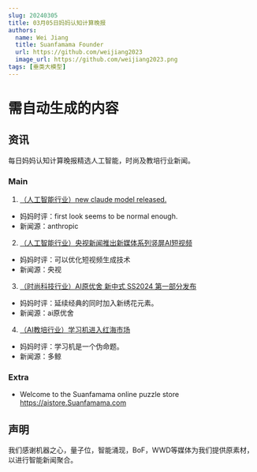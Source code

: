 ```yaml
---
slug: 20240305
title: 03月05日妈妈认知计算晚报
authors:
  name: Wei Jiang
  title: Suanfamama Founder
  url: https://github.com/weijiang2023
  image_url: https://github.com/weijiang2023.png
tags: [垂类大模型]
---
```


# 需自动生成的内容
## 资讯
每日妈妈认知计算晚报精选人工智能，时尚及教培行业新闻。

### Main

1. [（人工智能行业）new claude model released.](https://www.anthropic.com/news/claude-3-family)
* 妈妈时评：first look seems to be normal enough.
* 新闻源：anthropic

2. [（人工智能行业）央视新闻推出新媒体系列竖屏AI短视频](https://content-static.cctvnews.cctv.com/snow-book/index.html?item_id=1475902677164515399&toc_style_id=feeds_default&track_id=9B5F67EC-7DDB-4E0F-B795-AB2AADF47DE0_731305312750&share_to=copy_url)
* 妈妈时评：可以优化短视频生成技术
* 新闻源：央视

3. [（时尚科技行业）AI原优舍 新中式 SS2024 第一部分发布](https://www.Suanfamama.com/docs/fashion.collection.SS24)
* 妈妈时评：延续经典的同时加入新绣花元素。
* 新闻源：ai原优舍

4. [（AI教培行业）学习机进入红海市场](https://mp.weixin.qq.com/s/w3ZhLC0-AvIVhfvkCvGnRQ)
* 妈妈时评：学习机是一个伪命题。
* 新闻源：多鲸

### Extra
* Welcome to the Suanfamama online puzzle store https://aistore.Suanfamama.com

## 声明

我们感谢机器之心，量子位，智能涌现，BoF，WWD等媒体为我们提供原素材，以进行智能新闻聚合。